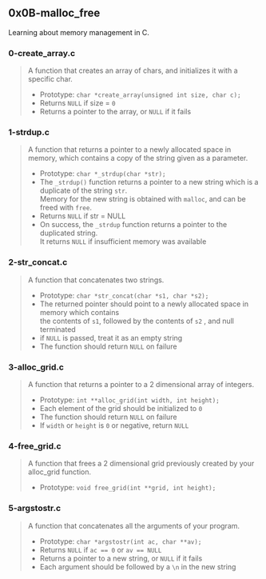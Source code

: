 ## 0x0B-malloc_free
Learning about memory management in C.

### 0-create_array.c
> A function that creates an array of chars, and initializes it with a specific char.
> * Prototype: `char *create_array(unsigned int size, char c);`
> * Returns `NULL` if size = `0`
> * Returns a pointer to the array, or `NULL` if it fails

### 1-strdup.c
> A function that returns a pointer to a newly allocated space in memory, which contains a copy of the string given as a parameter.
> * Prototype: `char *_strdup(char *str);`
> * The `_strdup()` function returns a pointer to a new string which is a duplicate of the string `str`.  
> Memory for the new string is obtained with `malloc`, and can be freed with `free`.
> * Returns `NULL` if str = NULL
> * On success, the `_strdup` function returns a pointer to the duplicated string.  
> It returns `NULL` if insufficient memory was available

### 2-str_concat.c
> A function that concatenates two strings.
> * Prototype: `char *str_concat(char *s1, char *s2);`
> * The returned pointer should point to a newly allocated space in memory which contains  
> the contents of `s1`, followed by the contents of `s2`  , and null terminated
> * if `NULL` is passed, treat it as an empty string
> * The function should return `NULL` on failure

### 3-alloc_grid.c
> A function that returns a pointer to a 2 dimensional array of integers.
> * Prototype: `int **alloc_grid(int width, int height);`
> * Each element of the grid should be initialized to `0`
> * The function should return `NULL` on failure
> * If `width` or `height` is `0` or negative, return `NULL`

### 4-free_grid.c
> A function that frees a 2 dimensional grid previously created by your alloc_grid function.
> * Prototype: `void free_grid(int **grid, int height);`

### 5-argstostr.c
> A function that concatenates all the arguments of your program.
> * Prototype: `char *argstostr(int ac, char **av);` 
> * Returns `NULL` if `ac == 0` or `av == NULL`
> * Returns a pointer to a new string, or `NULL` if it fails
> * Each argument should be followed by a `\n` in the new string

